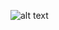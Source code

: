 ![alt text](https://github.com/abiais/Data-Engineering-Nanodegree-Program-Data-Modeling-with-Postgres/blob/master/Start%20Schema.png?raw=true)
